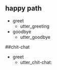 ## happy path
* greet
  - utter_greeting
* goodbye
  - utter_goodbye

##chit-chat
* greet
  - utter_chit-chat:
